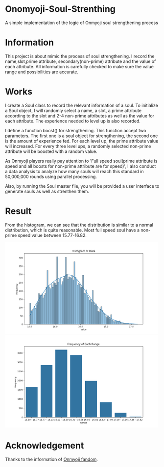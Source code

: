 # Onomyoji-Soul-Strenthing
A simple implementation of the logic of Onmyoji soul strengthening process

# Information
This project is about mimic the process of soul strengthening. I record the name,slot,prime attribute, secondary(non-prime) attribute and the value of each attribute. All information is carefully checked to make sure the value range and possibilities are accurate.

# Works
I create a Soul class to record the relevant information of a soul. To initialize a Soul object, I will randomly select a name, a slot, a prime attribute according to the slot and 2-4 non-prime attributes as well as the value for each attribute. The experience needed to level up is also recorded. 

I define a function boost() for strengthening. This function accept two parameters. The first one is a soul object for strengthening, the second one is the amount of experience fed.
For each level up, the prime attribute value will increased. For every three level ups, a randomly selected non-prime attribute will be boosted with a random value.

As Onmyoji players really pay attention to 'Full speed soul(prime attribute is speed and all boosts for non-prime attribute are for speed)', I also conduct a data analysis to analyze how many souls will reach this standard in 50,000,000 rounds using parallel processing.

Also, by running the Soul master file, you will be provided a user interface to generate souls as well as strenthen them.

# Result
From the histogram, we can see that the distribution is similar to a normal distribution, which is quite reasonable. Most full speed soul have a non-prime speed value between 15.77-16.82.
<div style="display: inline-block;">
  <img src="soul_data_analysis/Histogram.png" alt="viewers" width="500"> 
  <img src="soul_data_analysis/Frequency of Each Range.png" alt="rating" width="500"> 
</div>


# Acknowledgement
Thanks to the information of [Onmyoji fandom](https://onmyoji.fandom.com/).
